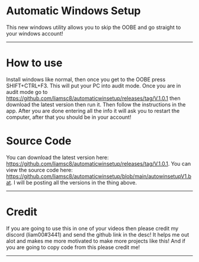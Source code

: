 # Automatic Windows Setup

This new windows utility allows you to skip the OOBE and go straight to your windows account!

-----------------------------------------------------------------------------------------------------------------------------------------------------------------------

 # How to use
 
Install windows like normal, then once you get to the OOBE press SHIFT+CTRL+F3. This will put your PC into audit mode. Once you are in audit mode go to https://github.com/liamsc8/automaticwinsetup/releases/tag/V.1.0.1 then download the latest version then run it. Then follow the instructions in the app. After you are done entering all the info it will ask you to restart the computer, after that you should be in your account!

# Source Code

You can download the latest version here: https://github.com/liamsc8/automaticwinsetup/releases/tag/V.1.0.1. You can view the source code here: https://github.com/liamsc8/automaticwinsetup/blob/main/autowinsetupV1.bat. I will be posting all the versions in the thing above.

-----------------------------------------------------------------------------------------------------------------------------------------------------------------------

# Credit

If you are going to use this in one of your videos then please credit my discord (liam00#3441) and send the github link in the desc! It helps me out alot and makes me more motivated to make more projects like this! And if you are going to copy code from this please credit me!


-----------------------------------------------------------------------------------------------------------------------------------------------------------------------

